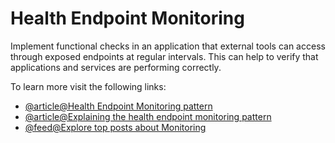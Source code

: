 # Health Endpoint Monitoring

Implement functional checks in an application that external tools can access through exposed endpoints at regular intervals. This can help to verify that applications and services are performing correctly.

To learn more visit the following links:

- [@article@Health Endpoint Monitoring pattern](https://learn.microsoft.com/en-us/azure/architecture/patterns/health-endpoint-monitoring)
- [@article@Explaining the health endpoint monitoring pattern](https://www.oreilly.com/library/view/java-ee-8/9781788830621/5012c01e-90ca-4809-a210-d3736574f5b3.xhtml)
- [@feed@Explore top posts about Monitoring](https://app.daily.dev/tags/monitoring?ref=roadmapsh)